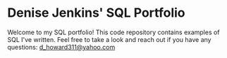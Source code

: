 # Denise Jenkins' SQL Portfolio

Welcome to my SQL portfolio! This code repository contains examples of SQL I've written. Feel free to take a look and reach out if you have any questions: d_howard311@yahoo.com
